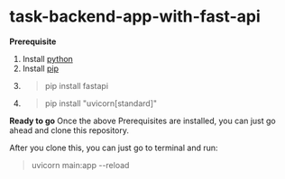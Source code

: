 # task-backend-app-with-fast-api

**Prerequisite**
1. Install [python](https://www.python.org/downloads/)
2. Install [pip](https://pip.pypa.io/en/stable/installation/)
3. > pip install fastapi
4. > pip install "uvicorn[standard]"

**Ready to go**
Once the above Prerequisites are installed, you can just go ahead
and clone this repository.

After you clone this, you can just go to terminal and run:
> uvicorn main:app --reload
